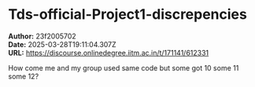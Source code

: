 # Tds-official-Project1-discrepencies

**Author:** 23f2005702  
**Date:** 2025-03-28T19:11:04.307Z  
**URL:** https://discourse.onlinedegree.iitm.ac.in/t/171141/612331

How come me and my group used same code but some got 10 some 11 some 12?
